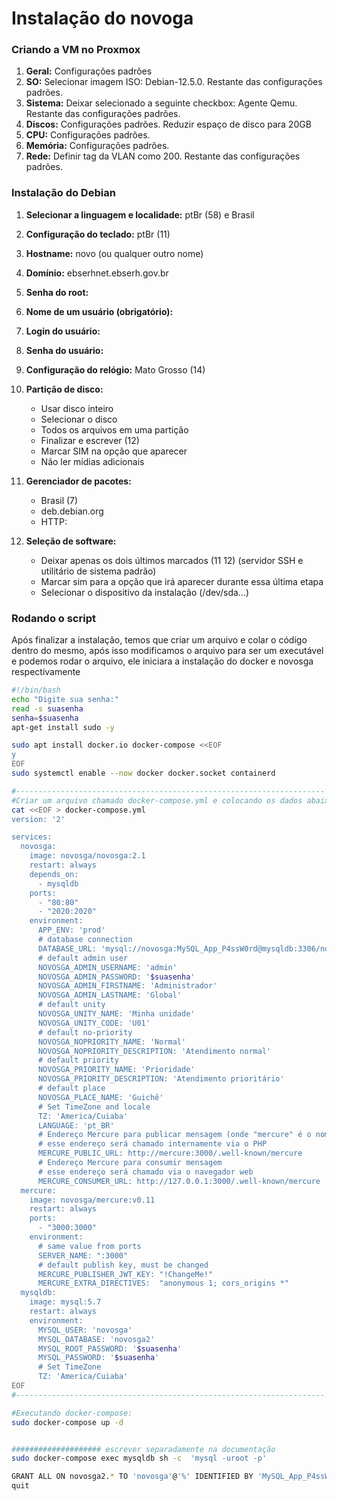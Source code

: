# Instalação do novoga


### Criando a VM no Proxmox

1. **Geral:** Configurações padrões
2. **SO:** Selecionar imagem ISO: Debian-12.5.0. Restante das configurações padrões.
3. **Sistema:** Deixar selecionado a seguinte checkbox: Agente Qemu. Restante das configurações padrões.
4. **Discos:** Configurações padrões. Reduzir espaço de disco para 20GB
5. **CPU:** Configurações padrões.
6. **Memória:** Configurações padrões.
7. **Rede:** Definir tag da VLAN como 200. Restante das configurações padrões.

### Instalação do Debian

1. **Selecionar a linguagem e localidade:** ptBr (58) e Brasil

2. **Configuração do teclado:** ptBr (11)

3. **Hostname:** novo (ou qualquer outro nome)

4. **Domínio:** ebserhnet.ebserh.gov.br

5. **Senha do root:**
   
6. **Nome de um usuário (obrigatório):**
   
7. **Login do usuário:**
   
8. **Senha do usuário:**

9. **Configuração do relógio:** Mato Grosso (14)

10. **Partição de disco:** 
    - Usar disco inteiro
    - Selecionar o disco
    - Todos os arquivos em uma partição
    - Finalizar e escrever (12)
    - Marcar SIM na opção que aparecer
    - Não ler mídias adicionais

11. **Gerenciador de pacotes:**
    - Brasil (7)
    - deb.debian.org
    - HTTP: 

12. **Seleção de software:**
    - Deixar apenas os dois últimos marcados (11 12) (servidor SSH e utilitário de sistema padrão)
    - Marcar sim para a opção que irá aparecer durante essa última etapa
    - Selecionar o dispositivo da instalação (/dev/sda...)
### Rodando o script

Após finalizar a instalação, temos que criar um arquivo e colar o código dentro do mesmo, após isso modificamos o arquivo para ser um executável e podemos rodar o arquivo, ele iniciara a instalação do docker e novosga respectivamente

```bash
#!/bin/bash
echo "Digite sua senha:"
read -s suasenha
senha=$suasenha
apt-get install sudo -y

sudo apt install docker.io docker-compose <<EOF
y
EOF
sudo systemctl enable --now docker docker.socket containerd

#---------------------------------------------------------------------
#Criar um arquivo chamado docker-compose.yml e colocando os dados abaixo: 
cat <<EOF > docker-compose.yml
version: '2'

services:
  novosga:
    image: novosga/novosga:2.1
    restart: always
    depends_on:
      - mysqldb
    ports:
      - "80:80"
      - "2020:2020"
    environment:
      APP_ENV: 'prod'
      # database connection
      DATABASE_URL: 'mysql://novosga:MySQL_App_P4ssW0rd@mysqldb:3306/novosga2?charset=utf8mb4&serverVersion=5.7'
      # default admin user
      NOVOSGA_ADMIN_USERNAME: 'admin'
      NOVOSGA_ADMIN_PASSWORD: '$suasenha'
      NOVOSGA_ADMIN_FIRSTNAME: 'Administrador'
      NOVOSGA_ADMIN_LASTNAME: 'Global'
      # default unity
      NOVOSGA_UNITY_NAME: 'Minha unidade'
      NOVOSGA_UNITY_CODE: 'U01'
      # default no-priority
      NOVOSGA_NOPRIORITY_NAME: 'Normal'
      NOVOSGA_NOPRIORITY_DESCRIPTION: 'Atendimento normal'
      # default priority
      NOVOSGA_PRIORITY_NAME: 'Prioridade'
      NOVOSGA_PRIORITY_DESCRIPTION: 'Atendimento prioritário'
      # default place
      NOVOSGA_PLACE_NAME: 'Guichê'
      # Set TimeZone and locale
      TZ: 'America/Cuiaba'
      LANGUAGE: 'pt_BR'
      # Endereço Mercure para publicar mensagem (onde "mercure" é o nome do host)
      # esse endereço será chamado internamente via o PHP
      MERCURE_PUBLIC_URL: http://mercure:3000/.well-known/mercure
      # Endereço Mercure para consumir mensagem
      # esse endereço será chamado via o navegador web
      MERCURE_CONSUMER_URL: http://127.0.0.1:3000/.well-known/mercure
  mercure:
    image: novosga/mercure:v0.11
    restart: always
    ports:
      - "3000:3000"
    environment:
      # same value from ports
      SERVER_NAME: ":3000"
      # default publish key, must be changed
      MERCURE_PUBLISHER_JWT_KEY: "!ChangeMe!"
      MERCURE_EXTRA_DIRECTIVES:  "anonymous 1; cors_origins *"
  mysqldb:
    image: mysql:5.7
    restart: always
    environment:
      MYSQL_USER: 'novosga'
      MYSQL_DATABASE: 'novosga2'
      MYSQL_ROOT_PASSWORD: '$suasenha'
      MYSQL_PASSWORD: '$suasenha'
      # Set TimeZone
      TZ: 'America/Cuiaba'
EOF
#---------------------------------------------------------------------

#Executando docker-compose:
sudo docker-compose up -d


#################### escrever separadamente na documentação
sudo docker-compose exec mysqldb sh -c  'mysql -uroot -p'

GRANT ALL ON novosga2.* TO 'novosga'@'%' IDENTIFIED BY 'MySQL_App_P4ssW0rd';
quit
```

